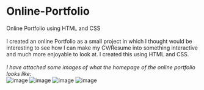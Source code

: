 # Online-Portfolio
Online Portfolio using HTML and CSS <br>
<br>
I created an online Portfolio as a small project in which I thought would be interesting to see how I can make my CV/Resume into something interactive and much more enjoyable to look at. I created this using HTML and CSS. 
<br>
<br>
<i> I have attached some images of what the homepage of the online portfolio looks like: </i>
<br>
![image](https://github.com/mholtz15/Online-Portfolio/assets/157908872/88e0ab07-16cc-4a15-b9af-3821c7ab2f21)
![image](https://github.com/mholtz15/Online-Portfolio/assets/157908872/e8bc6eb5-8905-4b4e-90bf-7472ad58b560)
![image](https://github.com/mholtz15/Online-Portfolio/assets/157908872/99d14a50-a548-43d2-99e6-f20e1bfd3bc0) 
![image](https://github.com/mholtz15/Online-Portfolio/assets/157908872/5839109d-2733-4336-ba9b-17b8d65d72e6)
<br>



